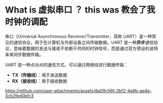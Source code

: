 # What is 虚拟串口 ？  this was 教会了我时钟的调配
串口（Universal Asynchronous Receiver/Transmitter，简称 UART）是一种常见的通信协议，用于在计算机与外部设备之间传输数据。UART 是一种**异步**通信协议，意味着数据的发送与接收不依赖于共同的时钟信号，而是通过双方预设的波特率来同步数据传输。

UART 是一种点对点的通信方式，可以通过两根线进行数据传输：
- **TX（传输线）**：用于发送数据
- **RX（接收线）**：用于接收数据

https://github.com/user-attachments/assets/8a09c56f-2bf2-4a9b-ae4e-3cb2fed0bfc3

